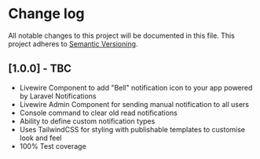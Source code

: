 # Change log

All notable changes to this project will be documented in this file.
This project adheres to [Semantic Versioning](http://semver.org/).

## [1.0.0] - TBC

* Livewire Component to add "Bell" notification icon to your app powered by Laravel Notifications
* Livewire Admin Component for sending manual notification to all users
* Console command to clear old read notifications
* Ability to define custom notification types
* Uses TailwindCSS for styling with publishable templates to customise look and feel
* 100% Test coverage

